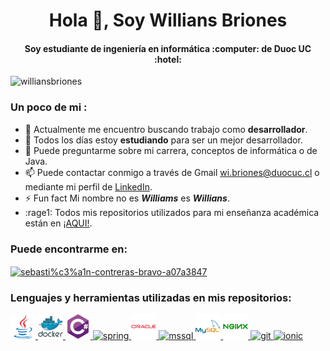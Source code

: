 <h1 align="center"> Hola 👋, Soy Willians Briones</h1>
<h4 align="center"> Soy estudiante de ingeniería en informática :computer: de Duoc UC :hotel:</h4>

<p align="left"> <img src="https://img.shields.io/badge/Desarrollador%20en%20java-B0310F" alt="williansbriones"/></p>

### Un poco de mi :
- 🔭 Actualmente me encuentro buscando trabajo como __desarrollador__.
- 🌱 Todos los días estoy __estudiando__ para ser un mejor desarrollador.
- 💬 Puede preguntarme sobre mi carrera, conceptos de informática o de Java.
- 📫 Puede contactar conmigo a través de Gmail wi.briones@duocuc.cl o mediante mi perfil de [LinkedIn](https://www.linkedin.com/in/willians-felipe-briones-munoz-2a3292252/).
- ⚡ Fun fact Mi nombre no es __*Williams*__ es __*Willians*__.
- :rage1: Todos mis repositorios utilizados para mi enseñanza académica están en [¡AQUI!](https://github.com/williansbriones?tab=repositories).

### Puede encontrarme en:
<p align="left">
<a href="https://www.linkedin.com/in/willians-felipe-briones-munoz-2a3292252/" target="blank"><img align="center" src="https://raw.githubusercontent.com/rahuldkjain/github-profile-readme-generator/master/src/images/icons/Social/linked-in-alt.svg" alt="sebasti%c3%a1n-contreras-bravo-a07a3847" height="30" width="40" /></a>
</p>

### Lenguajes y herramientas utilizadas en mis repositorios:
<p aling="left" >
  <a href="https://www.java.com" target="_blank" rel="noreferrer"> <img src="https://raw.githubusercontent.com/devicons/devicon/master/icons/java/java-original.svg" alt="java" width="40" height="40"/> </a>
  <a href="https://www.docker.com/" target="_blank" rel="noreferrer"> <img src="https://raw.githubusercontent.com/devicons/devicon/master/icons/docker/docker-original-wordmark.svg" alt="docker" width="40"   height="40"/> </a>
  <a href="https://www.w3schools.com/cs/" target="_blank" rel="noreferrer"> <img src="https://raw.githubusercontent.com/devicons/devicon/master/icons/csharp/csharp-original.svg" alt="csharp" width="40"   height="40"/> </a>
  <a href="https://spring.io/" target="_blank" rel="noreferrer"> <img src="https://www.vectorlogo.zone/logos/springio/springio-icon.svg" alt="spring" width="40" height="40"/> </a>
  <a href="https://www.oracle.com/" target="_blank" rel="noreferrer"> <img src="https://raw.githubusercontent.com/devicons/devicon/master/icons/oracle/oracle-original.svg" alt="oracle" width="40" height="40"/> </a>
  <a href="https://www.microsoft.com/en-us/sql-server" target="_blank" rel="noreferrer"> <img src="https://www.svgrepo.com/show/303229/microsoft-sql-server-logo.svg" alt="mssql" width="40" height="40"/> </a>
  <a href="https://www.mysql.com/" target="_blank" rel="noreferrer"> <img src="https://raw.githubusercontent.com/devicons/devicon/master/icons/mysql/mysql-original-wordmark.svg" alt="mysql" width="40" height="40"/> </a>
  <a href="https://www.nginx.com" target="_blank" rel="noreferrer"> <img src="https://raw.githubusercontent.com/devicons/devicon/master/icons/nginx/nginx-original.svg" alt="nginx" width="40" height="40"/> </a>
  <a href="https://git-scm.com/" target="_blank" rel="noreferrer"> <img src="https://www.vectorlogo.zone/logos/git-scm/git-scm-icon.svg" alt="git" width="40" height="40"/> </a>
  <a href="https://ionicframework.com" target="_blank" rel="noreferrer"> <img src="https://upload.wikimedia.org/wikipedia/commons/d/d1/Ionic_Logo.svg" alt="ionic" width="40" height="40"/> </a>
</p>
<!--
**williansbriones/williansbriones** is a ✨ _special_ ✨ repository because its `README.md` (this file) appears on your GitHub profile.

Here are some ideas to get you started:

- 🔭 I’m currently working on ...
- 🌱 I’m currently learning ...
- 👯 I’m looking to collaborate on ...
- 🤔 I’m looking for help with ...
- 💬 Ask me about ...
- 📫 How to reach me: ...
- 😄 Pronouns: ...
- ⚡ Fun fact: ...
-->
